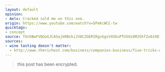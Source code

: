 ```yaml
---
layout: default
opinion:
- Aelx: Cracked sold me on this one.
origin: https://www.youtube.com/watch?v=5PeKcWCC-tw
quicktags:
- concept
source: TUcKBwFVQGoGJCASajkRBxkiJVACZGERIRgvGgsVXUEuPTU5Uz8MJShfZx0zXD1JQjgBNFAY
sources:
- wine tasting doesn't matter:
  - http://www.therichest.com/business/companies-business/five-tricks-wine-companies-use-to-succeed-in-business/
---
```


> this post has been encrypted.